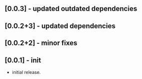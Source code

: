 ## [0.0.3] - updated outdated dependencies
## [0.0.2+3] - updated dependencies
## [0.0.2+2] - minor fixes
## [0.0.1] - init

* initial release.
